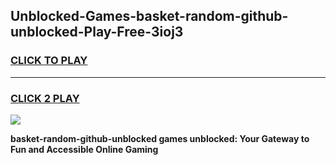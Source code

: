 
## Unblocked-Games-basket-random-github-unblocked-Play-Free-3ioj3
<h3>
<a href="https://premium76.site?title=basket-random-github-unblocked&ref=19M">CLICK TO PLAY</a></h3>
<hr>

<h3>
<a href="https://premium76.site?title=basket-random-github-unblocked&ref=19M">CLICK 2 PLAY</a>
  
</h3>

<a href="https://premium76.site?title=basket-random-github-unblocked&ref=19M"><img src="https://clearcache.store/games.png"></a>


**basket-random-github-unblocked games unblocked: Your Gateway to Fun and Accessible Online Gaming**
